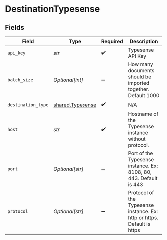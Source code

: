 # DestinationTypesense


## Fields

| Field                                                                   | Type                                                                    | Required                                                                | Description                                                             |
| ----------------------------------------------------------------------- | ----------------------------------------------------------------------- | ----------------------------------------------------------------------- | ----------------------------------------------------------------------- |
| `api_key`                                                               | *str*                                                                   | :heavy_check_mark:                                                      | Typesense API Key                                                       |
| `batch_size`                                                            | *Optional[int]*                                                         | :heavy_minus_sign:                                                      | How many documents should be imported together. Default 1000            |
| `destination_type`                                                      | [shared.Typesense](../../models/shared/typesense.md)                    | :heavy_check_mark:                                                      | N/A                                                                     |
| `host`                                                                  | *str*                                                                   | :heavy_check_mark:                                                      | Hostname of the Typesense instance without protocol.                    |
| `port`                                                                  | *Optional[str]*                                                         | :heavy_minus_sign:                                                      | Port of the Typesense instance. Ex: 8108, 80, 443. Default is 443       |
| `protocol`                                                              | *Optional[str]*                                                         | :heavy_minus_sign:                                                      | Protocol of the Typesense instance. Ex: http or https. Default is https |
